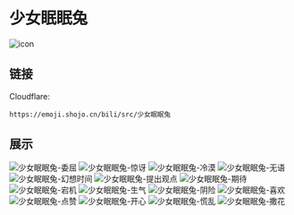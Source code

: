 # 少女眠眠兔
![icon](https://emoji.shojo.cn/bili/src/少女眠眠兔/icon.png)
## 链接
Cloudflare:
```
https://emoji.shojo.cn/bili/src/少女眠眠兔
```
## 展示
![少女眠眠兔-委屈](https://emoji.shojo.cn/bili/src/少女眠眠兔/少女眠眠兔-委屈.png)
![少女眠眠兔-惊讶](https://emoji.shojo.cn/bili/src/少女眠眠兔/少女眠眠兔-惊讶.png)
![少女眠眠兔-冷漠](https://emoji.shojo.cn/bili/src/少女眠眠兔/少女眠眠兔-冷漠.png)
![少女眠眠兔-无语](https://emoji.shojo.cn/bili/src/少女眠眠兔/少女眠眠兔-无语.png)
![少女眠眠兔-幻想时间](https://emoji.shojo.cn/bili/src/少女眠眠兔/少女眠眠兔-幻想时间.png)
![少女眠眠兔-提出观点](https://emoji.shojo.cn/bili/src/少女眠眠兔/少女眠眠兔-提出观点.png)
![少女眠眠兔-期待](https://emoji.shojo.cn/bili/src/少女眠眠兔/少女眠眠兔-期待.png)
![少女眠眠兔-宕机](https://emoji.shojo.cn/bili/src/少女眠眠兔/少女眠眠兔-宕机.png)
![少女眠眠兔-生气](https://emoji.shojo.cn/bili/src/少女眠眠兔/少女眠眠兔-生气.png)
![少女眠眠兔-阴险](https://emoji.shojo.cn/bili/src/少女眠眠兔/少女眠眠兔-阴险.png)
![少女眠眠兔-喜欢](https://emoji.shojo.cn/bili/src/少女眠眠兔/少女眠眠兔-喜欢.png)
![少女眠眠兔-点赞](https://emoji.shojo.cn/bili/src/少女眠眠兔/少女眠眠兔-点赞.png)
![少女眠眠兔-开心](https://emoji.shojo.cn/bili/src/少女眠眠兔/少女眠眠兔-开心.png)
![少女眠眠兔-慌乱](https://emoji.shojo.cn/bili/src/少女眠眠兔/少女眠眠兔-慌乱.png)
![少女眠眠兔-撒花](https://emoji.shojo.cn/bili/src/少女眠眠兔/少女眠眠兔-撒花.png)
